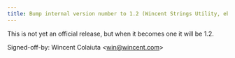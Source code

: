 ```yaml
---
title: Bump internal version number to 1.2 (Wincent Strings Utility, eb0a895)
---
```


This is not yet an official release, but when it becomes one it will be 1.2.

Signed-off-by: Wincent Colaiuta &lt;win@wincent.com&gt;
